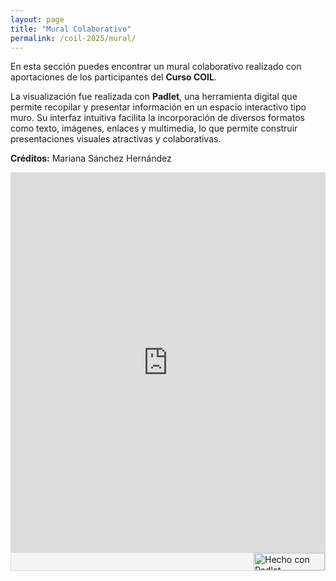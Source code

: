 ```yaml
---
layout: page
title: "Mural Colaborativo"
permalink: /coil-2025/mural/
---
```

En esta sección puedes encontrar un mural colaborativo realizado con aportaciones de los participantes del **Curso COIL**.

La visualización fue realizada con **Padlet**, una herramienta digital que permite recopilar y presentar información en un espacio interactivo tipo muro. Su interfaz intuitiva facilita la incorporación de diversos formatos como texto, imágenes, enlaces y multimedia, lo que permite construir presentaciones visuales atractivas y colaborativas.

**Créditos:** Mariana Sánchez Hernández

<div class="padlet-embed" style="border:1px solid rgba(0,0,0,0.1);border-radius:2px;box-sizing:border-box;overflow:hidden;position:relative;width:100%;background:#F4F4F4"><p style="padding:0;margin:0"><iframe src="https://padlet.com/embed/qmft60i12qzikcrk" frameborder="0" allow="camera;microphone;geolocation;display-capture;clipboard-write" style="width:100%;height:608px;display:block;padding:0;margin:0"></iframe></p><div style="display:flex;align-items:center;justify-content:end;margin:0;height:28px"><a href="https://padlet.com?ref=embed" style="display:block;flex-grow:0;margin:0;border:none;padding:0;text-decoration:none" target="_blank"><div style="display:flex;align-items:center;"><img src="https://padlet.net/embeds/made_with_padlet_2022.png" width="114" height="28" style="padding:0;margin:0;background:0 0;border:none;box-shadow:none" alt="Hecho con Padlet"></div></a></div></div>

